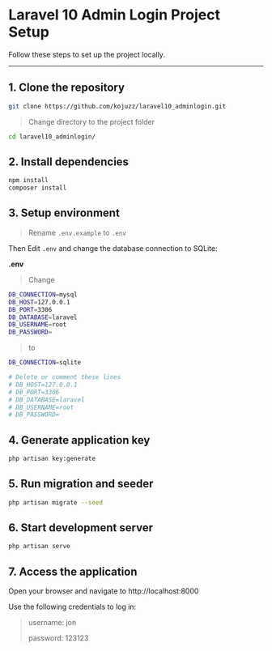 # Laravel 10 Admin Login Project Setup

Follow these steps to set up the project locally.

---

## 1. Clone the repository

```bash
git clone https://github.com/kojuzz/laravel10_adminlogin.git
```
> Change directory to the project folder
```bash
cd laravel10_adminlogin/
```

## 2. Install dependencies

```bash
npm install
composer install
```

## 3. Setup environment

> Rename `.env.example` to `.env`

Then Edit `.env` and change the database connection to SQLite:

**.env**

>Change
```bash
DB_CONNECTION=mysql
DB_HOST=127.0.0.1
DB_PORT=3306
DB_DATABASE=laravel
DB_USERNAME=root
DB_PASSWORD=
```

> to
```bash
DB_CONNECTION=sqlite
```
```bash
# Delete or comment these lines
# DB_HOST=127.0.0.1
# DB_PORT=3306
# DB_DATABASE=laravel
# DB_USERNAME=root
# DB_PASSWORD=
```

## 4. Generate application key

```bash
php artisan key:generate
```

## 5. Run migration and seeder

```bash
php artisan migrate --seed
```

## 6. Start development server

```bash
php artisan serve
```

## 7. Access the application

Open your browser and navigate to http://localhost:8000

Use the following credentials to log in:

> username: jon
>
> password: 123123

